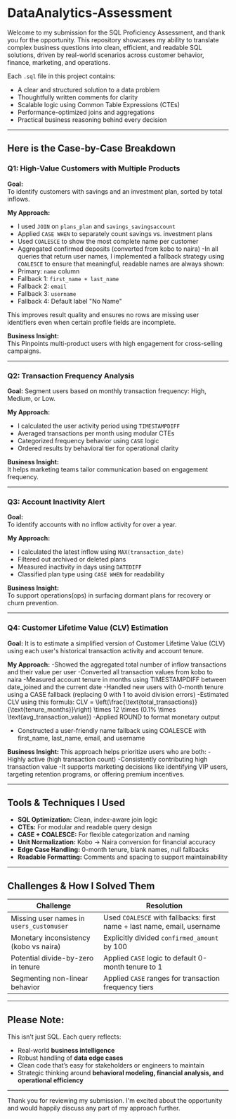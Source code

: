 #  DataAnalytics-Assessment

Welcome to my submission for the SQL Proficiency Assessment, and thank you for the opportunity. This repository showcases my ability to translate complex business questions into clean, efficient, and readable SQL solutions, driven by real-world scenarios across customer behavior, finance, marketing, and operations.

Each `.sql` file in this project contains:
- A clear and structured solution to a data problem
- Thoughtfully written comments for clarity
- Scalable logic using Common Table Expressions (CTEs)
- Performance-optimized joins and aggregations
- Practical business reasoning behind every decision

---

##  Here is the Case-by-Case Breakdown

###  Q1: High-Value Customers with Multiple Products

**Goal:**  
To identify customers with savings and an investment plan, sorted by total inflows.

**My Approach:**  
- I used `JOIN` on `plans_plan` and `savings_savingsaccount`  
- Applied `CASE WHEN` to separately count savings vs. investment plans  
- Used `COALESCE` to show the most complete name per customer
- Aggregated confirmed deposits (converted from kobo to naira)
-In all queries that return user names, I implemented a fallback strategy using `COALESCE` to ensure that meaningful, readable names are always shown:
- Primary: `name` column
- Fallback 1: `first_name + last_name`
- Fallback 2: `email`
- Fallback 3: `username`
- Fallback 4: Default label "No Name"

This improves result quality and ensures no rows are missing user identifiers even when certain profile fields are incomplete.


**Business Insight:**  
This Pinpoints multi-product users with high engagement for cross-selling campaigns.

---

###  Q2: Transaction Frequency Analysis

**Goal:** 
Segment users based on monthly transaction frequency: High, Medium, or Low.

**My Approach:**  
- I calculated the user activity period using `TIMESTAMPDIFF`  
- Averaged transactions per month using modular CTEs  
- Categorized frequency behavior using `CASE` logic  
- Ordered results by behavioral tier for operational clarity

**Business Insight:**  
It helps marketing teams tailor communication based on engagement frequency.

---

###  Q3: Account Inactivity Alert

**Goal:**  
To identify accounts with no inflow activity for over a year.

**My Approach:**  
- I calculated the latest inflow using `MAX(transaction_date)`  
- Filtered out archived or deleted plans  
- Measured inactivity in days using `DATEDIFF`  
- Classified plan type using `CASE WHEN` for readability

**Business Insight:**  
To support operations(ops) in surfacing dormant plans for recovery or churn prevention.

---

### Q4: Customer Lifetime Value (CLV) Estimation
**Goal:**
It is to estimate a simplified version of Customer Lifetime Value (CLV) using each user's historical transaction activity and account tenure.

**My Approach:**
-Showed the aggregated total number of inflow transactions and their value per user
-Converted all transaction values from kobo to naira
-Measured account tenure in months using TIMESTAMPDIFF between date_joined and the current date
-Handled new users with 0-month tenure using a CASE fallback (replacing 0 with 1 to avoid division errors)
-Estimated CLV using this formula:
CLV = \left(\frac{\text{total_transactions}}{\text{tenure_months}}\right) \times 12 \times (0.1\% \times \text{avg_transaction_value})
-Applied ROUND to format monetary output
- Constructed a user-friendly name fallback using COALESCE with first_name, last_name, email, and username

**Business Insight:**
This approach helps prioritize users who are both:
-Highly active (high transaction count)
-Consistently contributing high transaction value
-It supports marketing decisions like identifying VIP users, targeting retention programs, or offering premium incentives.


---

##  Tools & Techniques I Used 

-  **SQL Optimization:** Clean, index-aware join logic  
-  **CTEs:** For modular and readable query design  
-  **CASE + COALESCE:** For flexible categorization and naming  
-  **Unit Normalization:** Kobo → Naira conversion for financial accuracy  
-  **Edge Case Handling:** 0-month tenure, blank names, null fallbacks  
-  **Readable Formatting:** Comments and spacing to support maintainability  

---

## Challenges & How I Solved Them

| Challenge | Resolution |
|----------|------------|
| Missing user names in `users_customuser` | Used `COALESCE` with fallbacks: first name + last name, email, username |
| Monetary inconsistency (kobo vs naira) | Explicitly divided `confirmed_amount` by 100 |
| Potential divide-by-zero in tenure | Applied `CASE` logic to default 0-month tenure to 1 |
| Segmenting non-linear behavior | Applied `CASE` ranges for transaction frequency tiers |

---

##  Please Note:

This isn’t just SQL. Each query reflects:
- Real-world **business intelligence**
- Robust handling of **data edge cases**
- Clean code that’s easy for stakeholders or engineers to maintain
- Strategic thinking around **behavioral modeling, financial analysis, and operational efficiency**

---

Thank you for reviewing my submission. I'm excited about the opportunity and would happily discuss any part of my approach further.

